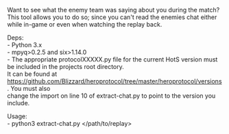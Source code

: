 Want to see what the enemy team was saying about you during the match? This tool allows you to do so; since you can't read the enemies chat either while in-game or even when watching the replay back.

Deps:  
	- Python 3.x  
	- mpyq>0.2.5 and six>1.14.0  
	- The appropriate protocolXXXXX.py file for the current HotS version must be included in the projects root directory.  
	  It can be found at https://github.com/Blizzard/heroprotocol/tree/master/heroprotocol/versions. You must also  
	  change the import on line 10 of extract-chat.py to point to the version you include.  
  
Usage:  
	- python3 extract-chat.py </path/to/replay>  

